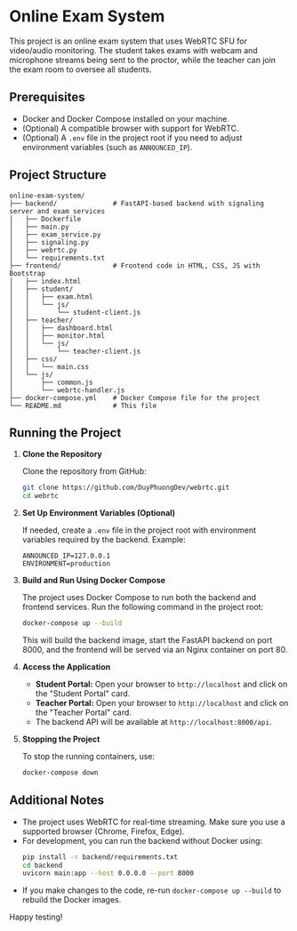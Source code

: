 # Online Exam System

This project is an online exam system that uses WebRTC SFU for video/audio monitoring. The student takes exams with webcam and microphone streams being sent to the proctor, while the teacher can join the exam room to oversee all students.

## Prerequisites

- Docker and Docker Compose installed on your machine.
- (Optional) A compatible browser with support for WebRTC.
- (Optional) A `.env` file in the project root if you need to adjust environment variables (such as `ANNOUNCED_IP`).

## Project Structure

```
online-exam-system/
├── backend/              # FastAPI-based backend with signaling server and exam services
│   ├── Dockerfile
│   ├── main.py
│   ├── exam_service.py
│   ├── signaling.py
│   ├── webrtc.py
│   └── requirements.txt
├── frontend/             # Frontend code in HTML, CSS, JS with Bootstrap
│   ├── index.html
│   ├── student/
│   │   ├── exam.html
│   │   └── js/
│   │       └── student-client.js
│   ├── teacher/
│   │   ├── dashboard.html
│   │   ├── monitor.html
│   │   └── js/
│   │       └── teacher-client.js
│   ├── css/
│   │   └── main.css
│   └── js/
│       ├── common.js
│       └── webrtc-handler.js
├── docker-compose.yml    # Docker Compose file for the project
└── README.md             # This file
```

## Running the Project

1. **Clone the Repository**

   Clone the repository from GitHub:

   ```bash
   git clone https://github.com/DuyPhuongDev/webrtc.git
   cd webrtc
   ```

2. **Set Up Environment Variables (Optional)**

   If needed, create a `.env` file in the project root with environment variables required by the backend. Example:

   ```dotenv
   ANNOUNCED_IP=127.0.0.1
   ENVIRONMENT=production
   ```

3. **Build and Run Using Docker Compose**

   The project uses Docker Compose to run both the backend and frontend services. Run the following command in the project root:

   ```bash
   docker-compose up --build
   ```

   This will build the backend image, start the FastAPI backend on port 8000, and the frontend will be served via an Nginx container on port 80.

4. **Access the Application**

   - **Student Portal:** Open your browser to `http://localhost` and click on the "Student Portal" card.
   - **Teacher Portal:** Open your browser to `http://localhost` and click on the "Teacher Portal" card.
   - The backend API will be available at `http://localhost:8000/api`.

5. **Stopping the Project**

   To stop the running containers, use:

   ```bash
   docker-compose down
   ```

## Additional Notes

- The project uses WebRTC for real-time streaming. Make sure you use a supported browser (Chrome, Firefox, Edge).
- For development, you can run the backend without Docker using:
  ```bash
  pip install -r backend/requirements.txt
  cd backend
  uvicorn main:app --host 0.0.0.0 --port 8000
  ```
- If you make changes to the code, re-run `docker-compose up --build` to rebuild the Docker images.

Happy testing!
